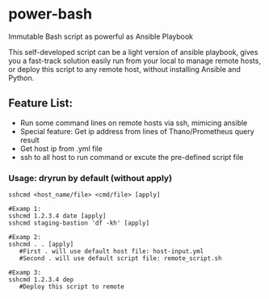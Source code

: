 # power-bash
Immutable Bash script as powerful as Ansible Playbook

This self-developed script can be a light version of ansible playbook, gives you a fast-track solution easily run from your local to manage remote hosts, or deploy this script to any remote host, without installing Ansible and Python.

## Feature List:
* Run some command lines on remote hosts via ssh, mimicing ansible
* Special feature: Get ip address from lines of Thano/Prometheus query result
* Get host ip from .yml file
* ssh to all host to run command or excute the pre-defined script file

### Usage: dryrun by default (without apply)
```
sshcmd <host_name/file> <cmd/file> [apply]
 
#Examp 1:
sshcmd 1.2.3.4 date [apply]
sshcmd staging-bastion 'df -kh' [apply]
 
#Examp 2:
sshcmd . . [apply]
   #First . will use default host file: host-input.yml
   #Second . will use default script file: remote_script.sh
 
#Examp 3:
sshcmd 1.2.3.4 dep
   #Deploy this script to remote
   
 ```
   
